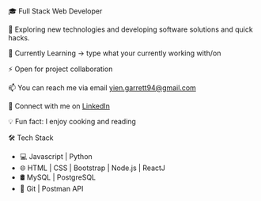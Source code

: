 🎓 Full Stack Web Developer

🤔 Exploring new technologies and developing software solutions and quick hacks.

🌱 Currently Learning → type what your currently working with/on

⚡ Open for project collaboration

📫 You can reach me via email yien.garrett94@gmail.com 

📲 Connect with me on  <a href="https://www.linkedin.com/in/garrett-yien/">LinkedIn</a>

💡 Fun fact: I enjoy cooking and reading


🛠️ Tech Stack
- 💻  Javascript | Python 
- 🌐 HTML | CSS | Bootstrap | Node.js | ReactJ
- 🛢️  MySQL | PostgreSQL
- 🔧 Git | Postman API 
